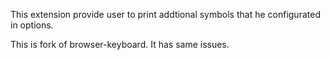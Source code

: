 This extension provide user to print addtional symbols that he configurated in options.

This is fork of browser-keyboard. It has same issues.